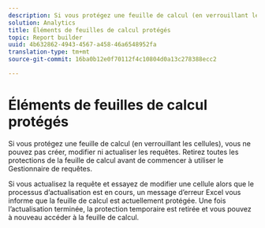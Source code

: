 ```yaml
---
description: Si vous protégez une feuille de calcul (en verrouillant les cellules), vous ne pouvez pas créer, modifier ni actualiser les requêtes. Retirez toutes les protections de la feuille de calcul avant de commencer à utiliser le Gestionnaire de requêtes.
solution: Analytics
title: Éléments de feuilles de calcul protégés
topic: Report builder
uuid: 4b632862-4943-4567-a458-46a6548952fa
translation-type: tm+mt
source-git-commit: 16ba0b12e0f70112f4c10804d0a13c278388ecc2

---
```



# Éléments de feuilles de calcul protégés

Si vous protégez une feuille de calcul (en verrouillant les cellules), vous ne pouvez pas créer, modifier ni actualiser les requêtes. Retirez toutes les protections de la feuille de calcul avant de commencer à utiliser le Gestionnaire de requêtes.

Si vous actualisez la requête et essayez de modifier une cellule alors que le processus d’actualisation est en cours, un message d’erreur Excel vous informe que la feuille de calcul est actuellement protégée. Une fois l’actualisation terminée, la protection temporaire est retirée et vous pouvez à nouveau accéder à la feuille de calcul.
